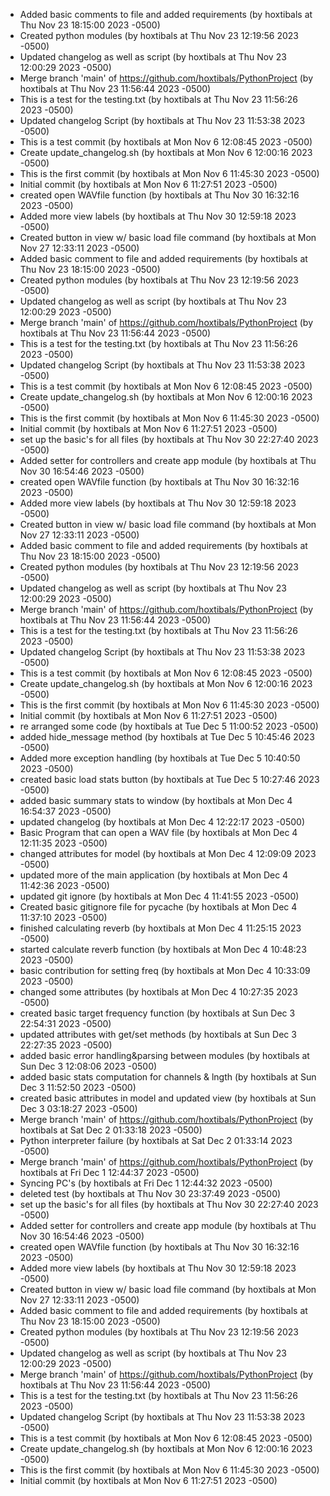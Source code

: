 - Added basic comments to file and added requirements (by hoxtibals at Thu Nov 23 18:15:00 2023 -0500)
- Created python modules (by hoxtibals at Thu Nov 23 12:19:56 2023 -0500)
- Updated changelog as well as script (by hoxtibals at Thu Nov 23 12:00:29 2023 -0500)
- Merge branch 'main' of https://github.com/hoxtibals/PythonProject (by hoxtibals at Thu Nov 23 11:56:44 2023 -0500)
- This is a test for the testing.txt (by hoxtibals at Thu Nov 23 11:56:26 2023 -0500)
- Updated changelog Script (by hoxtibals at Thu Nov 23 11:53:38 2023 -0500)
- This is a test commit (by hoxtibals at Mon Nov 6 12:08:45 2023 -0500)
- Create update_changelog.sh (by hoxtibals at Mon Nov 6 12:00:16 2023 -0500)
- This is the first commit (by hoxtibals at Mon Nov 6 11:45:30 2023 -0500)
- Initial commit (by hoxtibals at Mon Nov 6 11:27:51 2023 -0500)
- created open WAVfile function (by hoxtibals at Thu Nov 30 16:32:16 2023 -0500)
- Added more view labels (by hoxtibals at Thu Nov 30 12:59:18 2023 -0500)
- Created button in view w/ basic load file command (by hoxtibals at Mon Nov 27 12:33:11 2023 -0500)
- Added basic comment to file and added requirements (by hoxtibals at Thu Nov 23 18:15:00 2023 -0500)
- Created python modules (by hoxtibals at Thu Nov 23 12:19:56 2023 -0500)
- Updated changelog as well as script (by hoxtibals at Thu Nov 23 12:00:29 2023 -0500)
- Merge branch 'main' of https://github.com/hoxtibals/PythonProject (by hoxtibals at Thu Nov 23 11:56:44 2023 -0500)
- This is a test for the testing.txt (by hoxtibals at Thu Nov 23 11:56:26 2023 -0500)
- Updated changelog Script (by hoxtibals at Thu Nov 23 11:53:38 2023 -0500)
- This is a test commit (by hoxtibals at Mon Nov 6 12:08:45 2023 -0500)
- Create update_changelog.sh (by hoxtibals at Mon Nov 6 12:00:16 2023 -0500)
- This is the first commit (by hoxtibals at Mon Nov 6 11:45:30 2023 -0500)
- Initial commit (by hoxtibals at Mon Nov 6 11:27:51 2023 -0500)
- set up the basic's for all files (by hoxtibals at Thu Nov 30 22:27:40 2023 -0500)
- Added setter for controllers and create app module (by hoxtibals at Thu Nov 30 16:54:46 2023 -0500)
- created open WAVfile function (by hoxtibals at Thu Nov 30 16:32:16 2023 -0500)
- Added more view labels (by hoxtibals at Thu Nov 30 12:59:18 2023 -0500)
- Created button in view w/ basic load file command (by hoxtibals at Mon Nov 27 12:33:11 2023 -0500)
- Added basic comment to file and added requirements (by hoxtibals at Thu Nov 23 18:15:00 2023 -0500)
- Created python modules (by hoxtibals at Thu Nov 23 12:19:56 2023 -0500)
- Updated changelog as well as script (by hoxtibals at Thu Nov 23 12:00:29 2023 -0500)
- Merge branch 'main' of https://github.com/hoxtibals/PythonProject (by hoxtibals at Thu Nov 23 11:56:44 2023 -0500)
- This is a test for the testing.txt (by hoxtibals at Thu Nov 23 11:56:26 2023 -0500)
- Updated changelog Script (by hoxtibals at Thu Nov 23 11:53:38 2023 -0500)
- This is a test commit (by hoxtibals at Mon Nov 6 12:08:45 2023 -0500)
- Create update_changelog.sh (by hoxtibals at Mon Nov 6 12:00:16 2023 -0500)
- This is the first commit (by hoxtibals at Mon Nov 6 11:45:30 2023 -0500)
- Initial commit (by hoxtibals at Mon Nov 6 11:27:51 2023 -0500)
- re arranged some code (by hoxtibals at Tue Dec 5 11:00:52 2023 -0500)
- added hide_message method (by hoxtibals at Tue Dec 5 10:45:46 2023 -0500)
- Added more exception handling (by hoxtibals at Tue Dec 5 10:40:50 2023 -0500)
- created basic load stats button (by hoxtibals at Tue Dec 5 10:27:46 2023 -0500)
- added basic summary stats to window (by hoxtibals at Mon Dec 4 16:54:37 2023 -0500)
- updated changelog (by hoxtibals at Mon Dec 4 12:22:17 2023 -0500)
- Basic Program that can open a WAV file (by hoxtibals at Mon Dec 4 12:11:35 2023 -0500)
- changed attributes for model (by hoxtibals at Mon Dec 4 12:09:09 2023 -0500)
- updated more of the main application (by hoxtibals at Mon Dec 4 11:42:36 2023 -0500)
- updated git ignore (by hoxtibals at Mon Dec 4 11:41:55 2023 -0500)
- Created basic gitignore file for pycache (by hoxtibals at Mon Dec 4 11:37:10 2023 -0500)
- finished calculating reverb (by hoxtibals at Mon Dec 4 11:25:15 2023 -0500)
- started calculate reverb function (by hoxtibals at Mon Dec 4 10:48:23 2023 -0500)
- basic contribution for setting freq (by hoxtibals at Mon Dec 4 10:33:09 2023 -0500)
- changed some attributes (by hoxtibals at Mon Dec 4 10:27:35 2023 -0500)
- created basic target frequency function (by hoxtibals at Sun Dec 3 22:54:31 2023 -0500)
- updated attributes with get/set methods (by hoxtibals at Sun Dec 3 22:27:35 2023 -0500)
- added basic error handling&parsing between modules (by hoxtibals at Sun Dec 3 12:08:06 2023 -0500)
- added basic stats computation for channels & lngth (by hoxtibals at Sun Dec 3 11:52:50 2023 -0500)
- created basic attributes in model and updated view (by hoxtibals at Sun Dec 3 03:18:27 2023 -0500)
- Merge branch 'main' of https://github.com/hoxtibals/PythonProject (by hoxtibals at Sat Dec 2 01:33:18 2023 -0500)
- Python interpreter failure (by hoxtibals at Sat Dec 2 01:33:14 2023 -0500)
- Merge branch 'main' of https://github.com/hoxtibals/PythonProject (by hoxtibals at Fri Dec 1 12:44:37 2023 -0500)
- Syncing PC's (by hoxtibals at Fri Dec 1 12:44:32 2023 -0500)
- deleted test (by hoxtibals at Thu Nov 30 23:37:49 2023 -0500)
- set up the basic's for all files (by hoxtibals at Thu Nov 30 22:27:40 2023 -0500)
- Added setter for controllers and create app module (by hoxtibals at Thu Nov 30 16:54:46 2023 -0500)
- created open WAVfile function (by hoxtibals at Thu Nov 30 16:32:16 2023 -0500)
- Added more view labels (by hoxtibals at Thu Nov 30 12:59:18 2023 -0500)
- Created button in view w/ basic load file command (by hoxtibals at Mon Nov 27 12:33:11 2023 -0500)
- Added basic comment to file and added requirements (by hoxtibals at Thu Nov 23 18:15:00 2023 -0500)
- Created python modules (by hoxtibals at Thu Nov 23 12:19:56 2023 -0500)
- Updated changelog as well as script (by hoxtibals at Thu Nov 23 12:00:29 2023 -0500)
- Merge branch 'main' of https://github.com/hoxtibals/PythonProject (by hoxtibals at Thu Nov 23 11:56:44 2023 -0500)
- This is a test for the testing.txt (by hoxtibals at Thu Nov 23 11:56:26 2023 -0500)
- Updated changelog Script (by hoxtibals at Thu Nov 23 11:53:38 2023 -0500)
- This is a test commit (by hoxtibals at Mon Nov 6 12:08:45 2023 -0500)
- Create update_changelog.sh (by hoxtibals at Mon Nov 6 12:00:16 2023 -0500)
- This is the first commit (by hoxtibals at Mon Nov 6 11:45:30 2023 -0500)
- Initial commit (by hoxtibals at Mon Nov 6 11:27:51 2023 -0500)